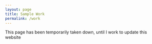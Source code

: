 ```yaml
---
layout: page
title: Sample Work
permalink: /work
---
```


This page has been temporarily taken down, until I work to update this website
